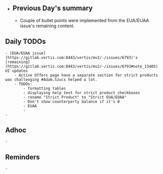 - ## Previous Day's summary
	- Couple of bullet points were implemented from the EUA/EUAA issue's remaining content.
## Daily TODOs
	- [EUA/EUAA issue](https://gitlab.vertis.com:8443/vertis/mv2/-/issues/6793)'s [remaining](https://gitlab.vertis.com:8443/vertis/mv2/-/issues/6793#note_13405) UI updates
		- Active Offers page have a separate section for strict products was challenging #Adam.Szucs helped a lot.
		- TODOs:
			- formatting tables
			- displaying help text for strict product checkboxes
			- rename "Strict Product" to "Strict EUA/EUAA"
			- Don't show counterparty balance if it's 0
			- EUAA
			-
	-
## Adhoc
	-
## Reminders
	-